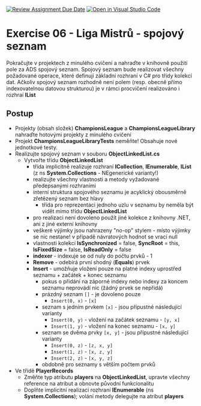 [![Review Assignment Due Date](https://classroom.github.com/assets/deadline-readme-button-8d59dc4de5201274e310e4c54b9627a8934c3b88527886e3b421487c677d23eb.svg)](https://classroom.github.com/a/j6wVnL9A)
[![Open in Visual Studio Code](https://classroom.github.com/assets/open-in-vscode-c66648af7eb3fe8bc4f294546bfd86ef473780cde1dea487d3c4ff354943c9ae.svg)](https://classroom.github.com/online_ide?assignment_repo_id=10587086&assignment_repo_type=AssignmentRepo)
# Exercise 06 - Liga Mistrů - spojový seznam

Pokračujte v projektech z minulého cvičení a nahraďte v knihovně použití pole za ADS spojový seznam. Spojový seznam bude realizovat všechny požadované operace, které definují základní rozhraní v C# pro třídy kolekcí dat. Ačkoliv spojový seznam rozhodně není polem (resp. obecně přímo indexovatelnou datovou strukturou)
je v rámci procvičení realizováno i rozhraí **IList**

## Postup
* Projekty (obsah složek) **ChampionsLeague** a **ChampionsLeagueLibrary** nahraďte hotovými projekty z minulého cvičení
* Projekt **ChampionsLeagueLibraryTests** neměňte! Obsahuje nové jednotkové testy.
* Realizujte spojový seznam v souboru **ObjectLinkedList.cs**
  * Vytvořte třídu **ObjectLinkedList**
	* třída implicitně realizuje rozhraní **ICollection**, **IEnumerable**, **IList** (z ns **System.Collections** - NEgenerické varianty!)
	* realizujte všechny vlastnosti a metody vyžadované předepsanými rozhraními
	* interní struktura spojového seznamu je acyklický obousměrně zřetězený seznam bez hlavy
	  * třída pro reprezentaci jednoho uzlu v seznamu by neměla být vidět mimo třídu **ObjectLinkedList**
	* pro realizaci není dovoleno použít jiné kolekce z knihovny .NET, ani z jiné externí knihovny
	* veškeré výjimky jsou nahrazeny "no-op" stylem - místo výjimky se nic nestane! v případě návratových hodnot se vrací null
	* vlastnosti kolekcí **IsSynchronized** = false, **SyncRoot** = this, **IsFixedSize** = false, **IsReadOnly** = false
	* **indexer** - indexuje se od nuly do počtu prvků - 1
	* **Remove** - odebírá první shodný (**Equals**) prvek
	* **Insert** - umožňuje vložení pouze na platné indexy uprostřed seznamu + začátek + konec seznamu
	  * pokus o přidání na záporné indexy nebo indexy za koncem seznamu neprovádí nic (žádný prvek se nepřidá)
	  * prázdný seznam ```[]``` - je dovoleno pouze
	  	* ```Insert(0, x)``` - ```[x]``` 
	  * seznam s jedním prvkem ```[x]``` - jsou přípustné následující varianty
	  	* ```Insert(0, y)``` - vložení na začátek seznamu - ```[y, x]```
	  	* ```Insert(1, y)``` - vložení na konec seznamu - ```[x, y]```
	  * seznam se dvěma prvky ```[x, y]``` - jsou přípustné následující varianty
	  	* ```Insert(0, z)``` - ```[z, x, y]```
	  	* ```Insert(1, z)``` - ```[x, z, y]```
	  	* ```Insert(2, z)``` - ```[x, y, z]```
	  * obdobně pro seznamy s větším počtem prvků
* Ve třídě **PlayerRecords** 
  * Změňte typ atributu **players** na **ObjectLinkedList**, upravte všechny reference na atribut a obnovte původní funkcionalitu
  * Doplňte implicitní realizaci rozhraní **IEnumerable** (ns **System.Collections**); volání metody delegujte na atribut **players**
